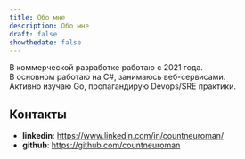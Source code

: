 ```yaml
---
title: Обо мне
description: Обо мне
draft: false
showthedate: false
---
```


В коммерческой разработке работаю с  2021 года.  
В основном работаю на C#, занимаюсь веб-сервисами.  
Активно изучаю Go, пропагандирую Devops/SRE практики.

## Контакты

* **linkedin**: https://www.linkedin.com/in/countneuroman/
* **github**: https://github.com/countneuroman